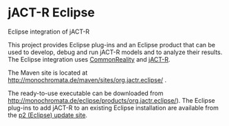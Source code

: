 jACT-R Eclipse
==============

Eclipse integration of jACT-R

This project provides Eclipse plug-ins and an Eclipse product that can be used to
develop, debug and run jACT-R models and to analyze their results. The Eclipse integration
uses [CommonReality](http://github.com/monochromata/commonreality) and
[jACT-R](http://github.com/monochromata/jactr).

The Maven site is located at http://monochromata.de/maven/sites/org.jactr.eclipse/ .

The ready-to-use executable can be downloaded from http://monochromata.de/eclipse/products/org.jactr.eclipse/).
The Eclipse plug-ins to add jACT-R to an existing Eclipse installation are available from the
[p2 (Eclipse) update site](http://monochromata.de/eclipse/sites/org.jactr.eclipse/).